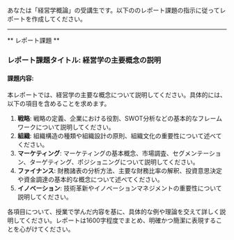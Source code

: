 あなたは「経営学概論」の受講生です。以下ののレポート課題の指示に従ってレポートを作成してください。

---------------------------------------
** レポート課題 **

### レポート課題タイトル: 経営学の主要概念の説明

#### 課題内容:
本レポートでは、経営学の主要な概念について説明してください。具体的には、以下の項目を含めることを求めます。

1. **戦略**: 戦略の定義、企業における役割、SWOT分析などの基本的なフレームワークについて説明してください。
2. **組織**: 組織構造の種類や組織設計の原則、組織文化の重要性について述べてください。
3. **マーケティング**: マーケティングの基本概念、市場調査、セグメンテーション、ターゲティング、ポジショニングについて説明してください。
4. **ファイナンス**: 財務諸表の分析方法、主要な財務比率の解釈、投資意思決定や資金調達の基本的な概念について述べてください。
5. **イノベーション**: 技術革新やイノベーションマネジメントの重要性について説明してください。

各項目について、授業で学んだ内容を基に、具体的な例や理論を交えて詳しく説明してください。レポートは1600字程度でまとめ、明確かつ簡潔に表現することを心がけてください。